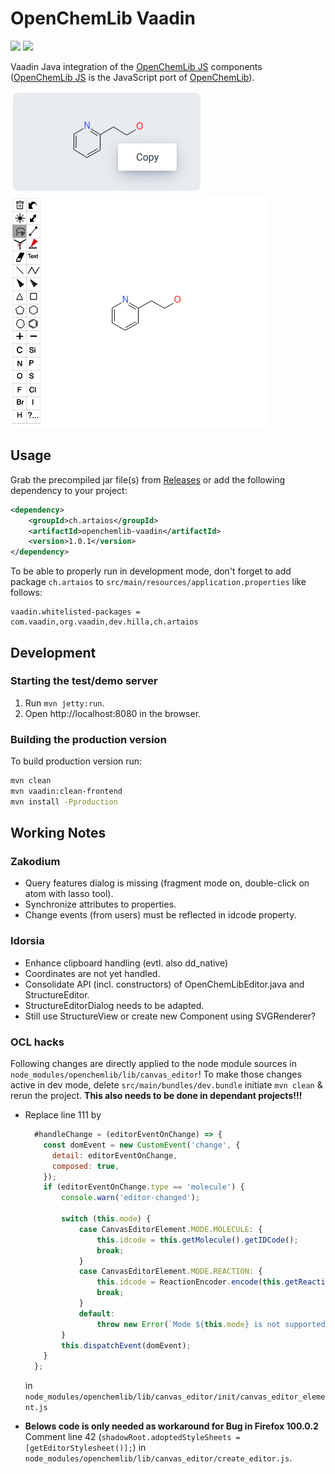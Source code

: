 # OpenChemLib Vaadin 
[![](https://github.com/artaius/openchemlib-vaadin/actions/workflows/maven.yml/badge.svg?branch=release)](https://github.com/artaius/openchemlib-vaadin/actions)
[![](https://img.shields.io/nexus/r/ch.artaios/openchemlib-vaadin?server=https%3A%2F%2Fs01.oss.sonatype.org)](https://central.sonatype.com/artifact/ch.artaios/openchemlib-vaadin)

Vaadin Java integration of the [OpenChemLib JS](https://github.com/cheminfo/openchemlib-js) components ([OpenChemLib JS](https://github.com/cheminfo/openchemlib-js) is the JavaScript port of [OpenChemLib](https://github.com/Actelion/openchemlib)).

![StructureView](resources/view.png "StructureView")
![StructureView](resources/editor.png "StructureEditor")

## Usage
Grab the precompiled jar file(s) from [Releases](https://github.com/artaius/openchemlib-vaadin/releases/latest) or
add the following dependency to your project:
```xml
<dependency>
    <groupId>ch.artaios</groupId>
    <artifactId>openchemlib-vaadin</artifactId>
    <version>1.0.1</version>
</dependency>
```

To be able to properly run in development mode, don't forget to add package ```ch.artaios``` to ```src/main/resources/application.properties``` like follows:
```properties
vaadin.whitelisted-packages = com.vaadin,org.vaadin,dev.hilla,ch.artaios
```

## Development
### Starting the test/demo server
1. Run `mvn jetty:run`.
2. Open http://localhost:8080 in the browser.

### Building the production version 
To build production version run:
```bash
mvn clean
mvn vaadin:clean-frontend
mvn install -Pproduction
```


## Working Notes
### Zakodium
- Query features dialog is missing (fragment mode on, double-click on atom with lasso tool).
- Synchronize attributes to properties.
- Change events (from users) must be reflected in idcode property.

### Idorsia
- Enhance clipboard handling (evtl. also dd_native)
- Coordinates are not yet handled.
- Consolidate API (incl. constructors) of OpenChemLibEditor.java and StructureEditor.
- StructureEditorDialog needs to be adapted.
- Still use StructureView or create new Component using SVGRenderer?

### OCL hacks
Following changes are directly applied to the node module sources in ```node_modules/openchemlib/lib/canvas_editor```!
To make those changes active in dev mode, delete ```src/main/bundles/dev.bundle``` initiate ```mvn clean``` & rerun the project.
**This also needs to be done in dependant projects!!!**

- Replace line 111 by
  ```js
    #handleChange = (editorEventOnChange) => {
      const domEvent = new CustomEvent('change', {
        detail: editorEventOnChange,
        composed: true,
      });
      if (editorEventOnChange.type == 'molecule') {
          console.warn('editor-changed');

          switch (this.mode) {
              case CanvasEditorElement.MODE.MOLECULE: {
                  this.idcode = this.getMolecule().getIDCode();
                  break;
              }
              case CanvasEditorElement.MODE.REACTION: {
                  this.idcode = ReactionEncoder.encode(this.getReaction());
                  break;
              }
              default:
                  throw new Error(`Mode ${this.mode} is not supported`);
          }
          this.dispatchEvent(domEvent);
      }
    };
  ```
  in ```node_modules/openchemlib/lib/canvas_editor/init/canvas_editor_element.js```

- **Belows code is only needed as workaround for Bug in Firefox 100.0.2**  
  Comment line 42 (```shadowRoot.adoptedStyleSheets = [getEditorStylesheet()];```) in ```node_modules/openchemlib/lib/canvas_editor/create_editor.js```. 

